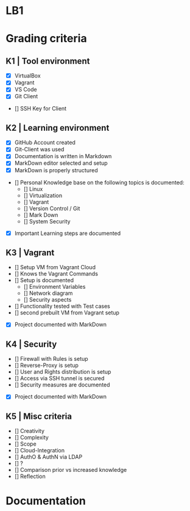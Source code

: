 # LB1
# Grading criteria
## K1 | Tool environment
- [x] VirtualBox
- [x] Vagrant
- [x] VS Code
- [x] Git Client
- [] SSH Key for Client
## K2 | Learning environment
- [x] GitHub Account created
- [x] Git-Client was used
- [x] Documentation is written in Markdown
- [x] MarkDown editor selected and setup
- [x] MarkDown is properly structured
- [] Personal Knowledge base on the following topics is documented:
  - [] Linux
  - [] Virtualization
  - [] Vagrant
  - [] Version Control / Git
  - [] Mark Down
  - [] System Security
- [x] Important Learning steps are documented
## K3 | Vagrant
- [] Setup VM from Vagrant Cloud
- [] Knows the Vagrant Commands
- [] Setup is documented
  - [] Environment Variables
  - [] Network diagram
  - [] Security aspects
- [] Functionality tested with Test cases
- [] second prebuilt VM from Vagrant setup
- [x] Project documented with MarkDown
## K4 | Security
- [] Firewall with Rules is setup
- [] Reverse-Proxy is setup
- [] User and Rights distribution is setup
- [] Access via SSH tunnel is secured
- [] Security measures are documented
- [x] Project documented with MarkDown
## K5 | Misc criteria
- [] Creativity
- [] Complexity
- [] Scope
- [] Cloud-Integration
- [] AuthO & AuthN via LDAP
- [] ?
- [] Comparison prior vs increased knowledge
- [] Reflection

# Documentation
